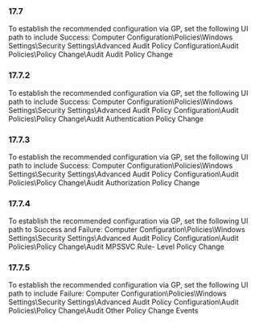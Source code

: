 ### 17.7  
To establish the recommended configuration via GP, set the following UI path to include 
Success: 
Computer Configuration\Policies\Windows Settings\Security Settings\Advanced 
Audit Policy Configuration\Audit Policies\Policy Change\Audit Audit Policy 
Change 
### 17.7.2  
To establish the recommended configuration via GP, set the following UI path to include 
Success: 
Computer Configuration\Policies\Windows Settings\Security Settings\Advanced 
Audit Policy Configuration\Audit Policies\Policy Change\Audit Authentication 
Policy Change 
### 17.7.3  
To establish the recommended configuration via GP, set the following UI path to include 
Success: 
Computer Configuration\Policies\Windows Settings\Security Settings\Advanced 
Audit Policy Configuration\Audit Policies\Policy Change\Audit Authorization 
Policy Change 
### 17.7.4  
To establish the recommended configuration via GP, set the following UI path to Success 
and Failure: 
Computer Configuration\Policies\Windows Settings\Security Settings\Advanced 
Audit Policy Configuration\Audit Policies\Policy Change\Audit MPSSVC Rule-
Level Policy Change 
### 17.7.5  
To establish the recommended configuration via GP, set the following UI path to include 
Failure: 
Computer Configuration\Policies\Windows Settings\Security Settings\Advanced 
Audit Policy Configuration\Audit Policies\Policy Change\Audit Other Policy 
Change Events 
